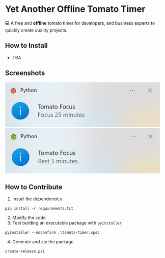 # Yet Another Offline Tomato Timer

💻 A free and **offline** tomato timer for developers, and business experts to quickly create quality projects.

## How to Install
- TBA

## Screenshots
![](/doc/focus.png)
![](/doc/rest.png)

## How to Contribute
1. Install the dependencies
```
pip install -r requirements.txt
```
2. Modify the code
3. Test building an executable package with `pyinstaller`
```
pyinstaller --noconfirm .\tomato-timer.spec
````
4. Generate and zip the package
```
create-release.ps1
```

